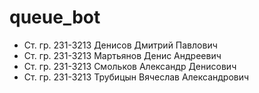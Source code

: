 # queue_bot
* Ст. гр. 231-3213 Денисов Дмитрий Павлович
* Ст. гр. 231-3213 Мартьянов Денис Андреевич
* Ст. гр. 231-3213 Смольков Александр Денисович
* Ст. гр. 231-3213 Трубицын Вячеслав Александрович
